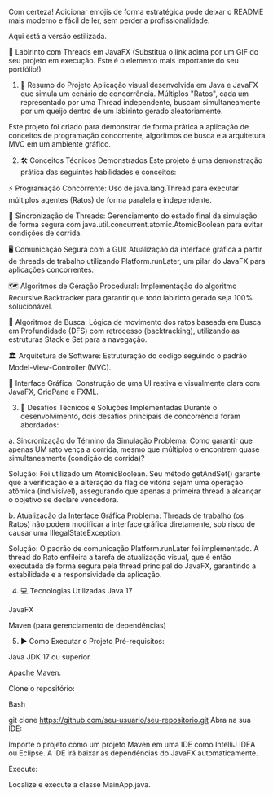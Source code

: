 Com certeza! Adicionar emojis de forma estratégica pode deixar o README mais moderno e fácil de ler, sem perder a profissionalidade.

Aqui está a versão estilizada.

🚀 Labirinto com Threads em JavaFX
(Substitua o link acima por um GIF do seu projeto em execução. Este é o elemento mais importante do seu portfólio!)

1. 📝 Resumo do Projeto
Aplicação visual desenvolvida em Java e JavaFX que simula um cenário de concorrência. Múltiplos "Ratos", cada um representado por uma Thread independente, buscam simultaneamente por um queijo dentro de um labirinto gerado aleatoriamente.

Este projeto foi criado para demonstrar de forma prática a aplicação de conceitos de programação concorrente, algoritmos de busca e a arquitetura MVC em um ambiente gráfico.

2. 🛠️ Conceitos Técnicos Demonstrados
Este projeto é uma demonstração prática das seguintes habilidades e conceitos:

⚡ Programação Concorrente: Uso de java.lang.Thread para executar múltiplos agentes (Ratos) de forma paralela e independente.

🔄 Sincronização de Threads: Gerenciamento do estado final da simulação de forma segura com java.util.concurrent.atomic.AtomicBoolean para evitar condições de corrida.

🖥️ Comunicação Segura com a GUI: Atualização da interface gráfica a partir de threads de trabalho utilizando Platform.runLater, um pilar do JavaFX para aplicações concorrentes.

🗺️ Algoritmos de Geração Procedural: Implementação do algoritmo Recursive Backtracker para garantir que todo labirinto gerado seja 100% solucionável.

🧠 Algoritmos de Busca: Lógica de movimento dos ratos baseada em Busca em Profundidade (DFS) com retrocesso (backtracking), utilizando as estruturas Stack e Set para a navegação.

🏛️ Arquitetura de Software: Estruturação do código seguindo o padrão Model-View-Controller (MVC).

🎨 Interface Gráfica: Construção de uma UI reativa e visualmente clara com JavaFX, GridPane e FXML.

3. 🎯 Desafios Técnicos e Soluções Implementadas
Durante o desenvolvimento, dois desafios principais de concorrência foram abordados:

a. Sincronização do Término da Simulação
Problema: Como garantir que apenas UM rato vença a corrida, mesmo que múltiplos o encontrem quase simultaneamente (condição de corrida)?

Solução: Foi utilizado um AtomicBoolean. Seu método getAndSet() garante que a verificação e a alteração da flag de vitória sejam uma operação atômica (indivisível), assegurando que apenas a primeira thread a alcançar o objetivo se declare vencedora.

b. Atualização da Interface Gráfica
Problema: Threads de trabalho (os Ratos) não podem modificar a interface gráfica diretamente, sob risco de causar uma IllegalStateException.

Solução: O padrão de comunicação Platform.runLater foi implementado. A thread do Rato enfileira a tarefa de atualização visual, que é então executada de forma segura pela thread principal do JavaFX, garantindo a estabilidade e a responsividade da aplicação.

4. 💻 Tecnologias Utilizadas
Java 17

JavaFX

Maven (para gerenciamento de dependências)

5. ▶️ Como Executar o Projeto
Pré-requisitos:

Java JDK 17 ou superior.

Apache Maven.

Clone o repositório:

Bash

git clone https://github.com/seu-usuario/seu-repositorio.git
Abra na sua IDE:

Importe o projeto como um projeto Maven em uma IDE como IntelliJ IDEA ou Eclipse. A IDE irá baixar as dependências do JavaFX automaticamente.

Execute:

Localize e execute a classe MainApp.java.
